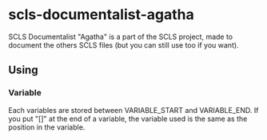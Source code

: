 # scls-documentalist-agatha
SCLS Documentalist "Agatha" is a part of the SCLS project, made to document the others SCLS files (but you can still use too if you want).
## Using
### Variable
Each variables are stored between VARIABLE_START and VARIABLE_END.
If you put "[]" at the end of a variable, the variable used is the same as the position in the variable.